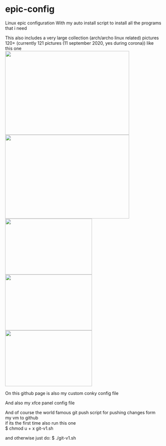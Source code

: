 # epic-config
Linux epic configuration
With my auto install script to install all the programs that i need

This also includes a very large collection (arch/archo linux related) pictures 120+ (currently 121 pictures (11 september 2020, yes during corona))
like this one<br>
<img src="https://github.com/101br03k/linux-config/blob/master/images/180713.jpg" width="400" height="270">
<img src="https://github.com/101br03k/linux-config/blob/master/images/180675.jpg" width="400" height="270"><br>
<img src="https://github.com/101br03k/linux-config/blob/master/images/180683.jpg" width="280" height="180">
<img src="https://github.com/101br03k/linux-config/blob/master/images/180678.jpg" width="280" height="180">
<img src="https://github.com/101br03k/linux-config/blob/master/images/180690.jpg" width="280" height="180">

On this github page is also my custom conky config file

And also my xfce panel config file

And of course the world famous git push script for pushing changes form my vm to github<br>
if its the first time also run this one<br>
$ chmod u + x git-v1.sh

and otherwise just do:
$ ./git-v1.sh
